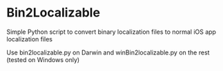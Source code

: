 # Bin2Localizable
Simple Python script to convert binary localization files to normal iOS app localization files

Use bin2localizable.py on Darwin and winBin2localizable.py on the rest (tested on Windows only)
